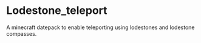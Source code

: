 # Lodestone_teleport
A minecraft datepack to enable teleporting using lodestones and lodestone compasses.
